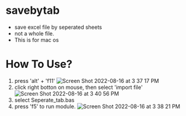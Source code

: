 # savebytab

* save excel file by seperated sheets
* not a whole file.
* This is for mac os

# How To Use? 
1. press 'alt' + 'f11' ![Screen Shot 2022-08-16 at 3 37 17 PM](https://user-images.githubusercontent.com/26727926/184813629-61da4824-4d6e-4a2b-9012-4d6b0c0ee579.png)
2. click right botton on mouse, then select 'import file' <br>
![Screen Shot 2022-08-16 at 3 40 56 PM](https://user-images.githubusercontent.com/26727926/184814151-be5703e2-a8ea-4acb-992e-af54b97c9806.png)
3. select Seperate_tab.bas
4. press 'f5' to run module.
![Screen Shot 2022-08-16 at 3 38 21 PM](https://user-images.githubusercontent.com/26727926/184813777-a2c10070-c33c-4c3e-858e-459be1848f08.png)
